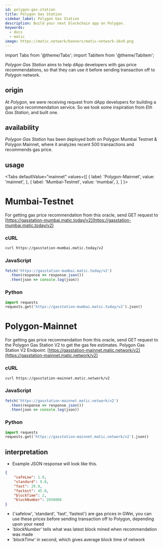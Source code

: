 ```yaml
---
id: polygon-gas-station
title: Polygon Gas Station
sidebar_label: Polygon Gas Station
description: Build your next blockchain app on Polygon.
keywords:
  - docs
  - matic
image: https://matic.network/banners/matic-network-16x9.png
---
```

import Tabs from '@theme/Tabs';
import TabItem from '@theme/TabItem';

_Polygon Gas Station_ aims to help dApp developers with gas price recommendations, so that they can use it before sending transaction off to _Polygon_ network.

## origin

At _Polygon_, we were receiving request from dApp developers for building a gas price recommendation service. So we took some inspiration from _Eth Gas Station_, and built one.

## availability

_Polygon Gas Station_ has been deployed both on Polygon Mumbai Testnet & Polygon Mainnet, where it analyzes recent 500 transactions and recommends gas price.

## usage

<Tabs
  defaultValue="mainnet"
  values={[
    { label: 'Polygon-Mainnet', value: 'mainnet', },
    { label: 'Mumbai-Testnet', value: 'mumbai', },
  ]
}>
<TabItem value="mumbai">

# Mumbai-Testnet

For getting gas price recommendation from this oracle, send GET request to [https://gasstation-mumbai.matic.today/v2](https://gasstation-mumbai.matic.today/v2)

### cURL

```bash
curl https://gasstation-mumbai.matic.today/v2
```

### JavaScript

```javascript
fetch('https://gasstation-mumbai.matic.today/v2')
  .then(response => response.json())
  .then(json => console.log(json))
```

### Python

```python
import requests
requests.get('https://gasstation-mumbai.matic.today/v2').json()
```

</TabItem>
<TabItem value="mainnet">

# Polygon-Mainnet

For getting gas price recommendation from this oracle, send GET request to the Polygon Gas Station V2 to get the gas fee estimates. Polygon Gas Station V2 Endpoint: [https://gasstation-mainnet.matic.network/v2](https://gasstation-mainnet.matic.network/v2)

### cURL

```bash
curl https://gasstation-mainnet.matic.network/v2
```

### JavaScript

```javascript
fetch('https://gasstation-mainnet.matic.network/v2')
  .then(response => response.json())
  .then(json => console.log(json))
```

### Python

```python
import requests
requests.get('https://gasstation-mainnet.matic.network/v2').json()
```

</TabItem>
</Tabs>

## interpretation

- Example JSON response will look like this.

```json
{
    "safeLow": 1.0,
    "standard": 9.0,
    "fast": 29.0,
    "fastest": 45.0,
    "blockTime": 2,
    "blockNumber": 2650006
}
```

- {'safelow', 'standard', 'fast', 'fastest'} are gas prices in GWei, you can use these prices before sending transaction off to Polygon, depending upon your need
- _'blockNumber'_ tells what was latest block mined when recommendation was made
- _'blockTime'_ in second, which gives average block time of network

